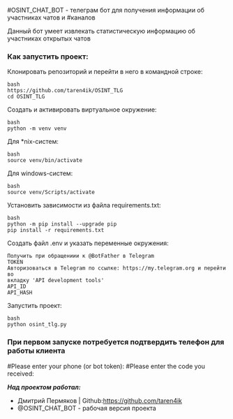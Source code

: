 #OSINT_CHAT_BOT - телеграм бот для получения информации об участниках чатов и
#каналов

Данный бот умеет извлекать статистическую информацию об участниках открытых чатов


### Как запустить проект:

Клонировать репозиторий и перейти в него в командной строке:

```
bash
https://github.com/taren4ik/OSINT_TLG
cd OSINT_TLG
```

Cоздать и активировать виртуальное окружение:

```
bash
python -m venv venv
```

Для *nix-систем:
```
bash
source venv/bin/activate
```

Для windows-систем:
```
bash
source venv/Scripts/activate
```

Установить зависимости из файла requirements.txt:

```
bash
python -m pip install --upgrade pip
pip install -r requirements.txt
```
Создать файл .env и указать переменные окружения:

```
Получить при обращениии к @BotFather в Telegram
TOKEN 
Авторизоваться в Telegram по ссылке: https://my.telegram.org и перейти во 
вкладку 'API development tools'
API_ID
API_HASH 
```


Запустить проект:

```
bash
python osint_tlg.py
```


### При первом запуске потребуется подтвердить телефон для работы клиента
#Please enter your phone (or bot token): 
#Please enter the code you received: 


***Над проектом работал:***
* Дмитрий Пермяков | Github:https://github.com/taren4ik  
* @OSINT_CHAT_BOT - рабочая версия проекта

